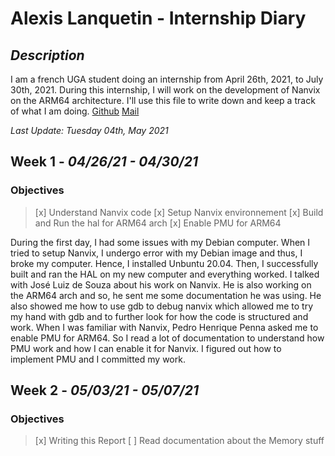 # Alexis Lanquetin - Internship Diary

## _Description_

I am a french UGA student doing an internship from April 26th, 2021, to July 30th, 2021. During this internship, I will work on the development of Nanvix on the ARM64 architecture. I'll use this file to write down and keep a track of what I am doing.
[Github](https://github.com/Neyrian)
[Mail](alexis.lanquetin@gmail.com)

_Last Update: Tuesday 04th, May 2021_

## **Week 1** - _04/26/21 - 04/30/21_

### Objectives
> [x] Understand Nanvix code
> [x] Setup Nanvix environnement
> [x] Build and Run the hal for ARM64 arch
> [x] Enable PMU for ARM64

During the first day, I had some issues with my Debian computer. When I tried to setup Nanvix, I undergo error with my Debian image and thus, I broke my computer. Hence, I installed Unbuntu 20.04. Then, I successfully built and ran the HAL on my new computer and everything worked. 
I talked with José Luiz de Souza about his work on Nanvix. He is also working on the ARM64 arch and so, he sent me some documentation he was using. He also showed me how to use gdb to debug nanvix which allowed me to try my hand with gdb and to further look for how the code is structured and work.
When I was familiar with Nanvix, Pedro Henrique Penna asked me to enable PMU for ARM64. So I read a lot of documentation to understand how PMU work and how I can enable it for Nanvix. 
I figured out how to implement PMU and I committed my work.

## **Week 2** - _05/03/21 - 05/07/21_

### Objectives

> [x] Writing this Report
> [ ] Read documentation about the Memory stuff

